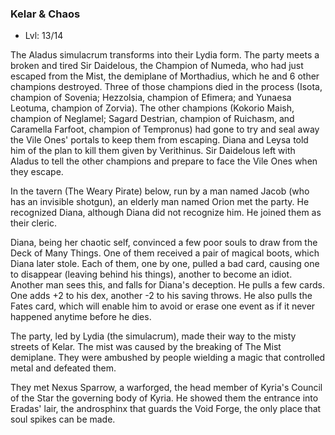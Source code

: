 ### Kelar & Chaos

- Lvl: 13/14

The Aladus simulacrum transforms into their Lydia form. The party meets a broken and tired Sir Daidelous, the Champion of Numeda, who had just escaped from the Mist, the demiplane of Morthadius, which he and 6 other champions destroyed. Three of those champions died in the process (Isota, champion of Sovenia; Hezzolsia, champion of Efimera; and Yunaesa Leotuma, champion of Zorvia). The other champions (Kokorio Maish, champion of Neglamel; Sagard Destrian, champion of Ruichasm, and Caramella Farfoot, champion of Tempronus) had gone to try and seal away the Vile Ones' portals to keep them from escaping. Diana and Leysa told him of the plan to kill them given by Verithinus. Sir Daidelous left with Aladus to tell the other champions and prepare to face the Vile Ones when they escape.

In the tavern (The Weary Pirate) below, run by a man named Jacob (who has an invisible shotgun), an elderly man named Orion met the party. He recognized Diana, although Diana did not recognize him. He joined them as their cleric.

Diana, being her chaotic self, convinced a few poor souls to draw from the Deck of Many Things. One of them received a pair of magical boots, which Diana later stole. Each of them, one by one, pulled a bad card, causing one to disappear (leaving behind his things), another to become an idiot. Another man sees this, and falls for Diana's deception. He pulls a few cards. One adds +2 to his dex, another -2 to his saving throws. He also pulls the Fates card, which will enable him to avoid or erase one event as if it never happened anytime before he dies.

The party, led by Lydia (the simulacrum), made their way to the misty streets of Kelar. The mist was caused by the breaking of The Mist demiplane. They were ambushed by people wielding a magic that controlled metal and defeated them.

They met Nexus Sparrow, a warforged, the head member of Kyria's Council of the Star the governing body of Kyria. He showed them the entrance into Eradas' lair, the androsphinx that guards the Void Forge, the only place that soul spikes can be made.